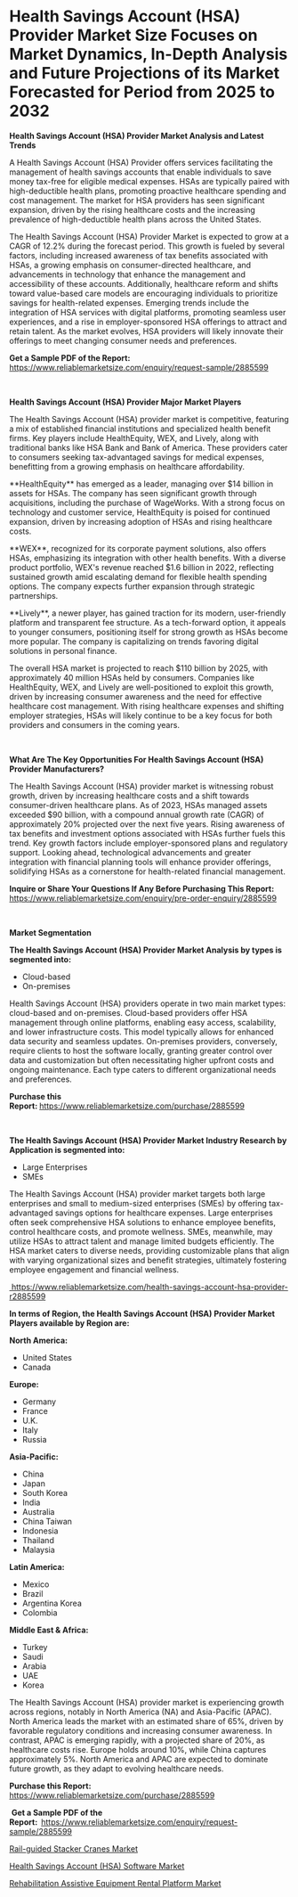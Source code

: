 <p><h1>Health Savings Account (HSA) Provider Market Size Focuses on Market Dynamics, In-Depth Analysis and Future Projections of its Market Forecasted for Period from 2025 to 2032</h1></p><p><strong>Health Savings Account (HSA) Provider Market Analysis and Latest Trends</strong></p>
<p><p>A Health Savings Account (HSA) Provider offers services facilitating the management of health savings accounts that enable individuals to save money tax-free for eligible medical expenses. HSAs are typically paired with high-deductible health plans, promoting proactive healthcare spending and cost management. The market for HSA providers has seen significant expansion, driven by the rising healthcare costs and the increasing prevalence of high-deductible health plans across the United States.</p><p>The Health Savings Account (HSA) Provider Market is expected to grow at a CAGR of 12.2% during the forecast period. This growth is fueled by several factors, including increased awareness of tax benefits associated with HSAs, a growing emphasis on consumer-directed healthcare, and advancements in technology that enhance the management and accessibility of these accounts. Additionally, healthcare reform and shifts toward value-based care models are encouraging individuals to prioritize savings for health-related expenses. Emerging trends include the integration of HSA services with digital platforms, promoting seamless user experiences, and a rise in employer-sponsored HSA offerings to attract and retain talent. As the market evolves, HSA providers will likely innovate their offerings to meet changing consumer needs and preferences.</p></p>
<p><strong>Get a Sample PDF of the Report:&nbsp;</strong> <a href="https://www.reliablemarketsize.com/enquiry/request-sample/2885599?utm_campaign=1901&utm_medium=2&utm_source=Github&utm_content=ia&utm_term=13032025&utm_id=health-savings-account-hsa-provider">https://www.reliablemarketsize.com/enquiry/request-sample/2885599</a></p>
<p>&nbsp;</p>
<p><strong>Health Savings Account (HSA) Provider Major Market Players</strong></p>
<p><p>The Health Savings Account (HSA) provider market is competitive, featuring a mix of established financial institutions and specialized health benefit firms. Key players include HealthEquity, WEX, and Lively, along with traditional banks like HSA Bank and Bank of America. These providers cater to consumers seeking tax-advantaged savings for medical expenses, benefitting from a growing emphasis on healthcare affordability.</p><p>**HealthEquity** has emerged as a leader, managing over $14 billion in assets for HSAs. The company has seen significant growth through acquisitions, including the purchase of WageWorks. With a strong focus on technology and customer service, HealthEquity is poised for continued expansion, driven by increasing adoption of HSAs and rising healthcare costs.</p><p>**WEX**, recognized for its corporate payment solutions, also offers HSAs, emphasizing its integration with other health benefits. With a diverse product portfolio, WEX's revenue reached $1.6 billion in 2022, reflecting sustained growth amid escalating demand for flexible health spending options. The company expects further expansion through strategic partnerships.</p><p>**Lively**, a newer player, has gained traction for its modern, user-friendly platform and transparent fee structure. As a tech-forward option, it appeals to younger consumers, positioning itself for strong growth as HSAs become more popular. The company is capitalizing on trends favoring digital solutions in personal finance.</p><p>The overall HSA market is projected to reach $110 billion by 2025, with approximately 40 million HSAs held by consumers. Companies like HealthEquity, WEX, and Lively are well-positioned to exploit this growth, driven by increasing consumer awareness and the need for effective healthcare cost management. With rising healthcare expenses and shifting employer strategies, HSAs will likely continue to be a key focus for both providers and consumers in the coming years.</p></p>
<p>&nbsp;</p>
<p><strong>What Are The Key Opportunities For Health Savings Account (HSA) Provider Manufacturers?</strong></p>
<p><p>The Health Savings Account (HSA) provider market is witnessing robust growth, driven by increasing healthcare costs and a shift towards consumer-driven healthcare plans. As of 2023, HSAs managed assets exceeded $90 billion, with a compound annual growth rate (CAGR) of approximately 20% projected over the next five years. Rising awareness of tax benefits and investment options associated with HSAs further fuels this trend. Key growth factors include employer-sponsored plans and regulatory support. Looking ahead, technological advancements and greater integration with financial planning tools will enhance provider offerings, solidifying HSAs as a cornerstone for health-related financial management.</p></p>
<p><strong>Inquire or Share Your Questions If Any Before Purchasing This Report:</strong> <a href="https://www.reliablemarketsize.com/enquiry/pre-order-enquiry/2885599?utm_campaign=1901&utm_medium=2&utm_source=Github&utm_content=ia&utm_term=13032025&utm_id=health-savings-account-hsa-provider">https://www.reliablemarketsize.com/enquiry/pre-order-enquiry/2885599</a></p>
<p>&nbsp;</p>
<p><strong>Market Segmentation</strong></p>
<p><strong>The Health Savings Account (HSA) Provider Market Analysis by types is segmented into:</strong></p>
<p><ul><li>Cloud-based</li><li>On-premises</li></ul></p>
<p><p>Health Savings Account (HSA) providers operate in two main market types: cloud-based and on-premises. Cloud-based providers offer HSA management through online platforms, enabling easy access, scalability, and lower infrastructure costs. This model typically allows for enhanced data security and seamless updates. On-premises providers, conversely, require clients to host the software locally, granting greater control over data and customization but often necessitating higher upfront costs and ongoing maintenance. Each type caters to different organizational needs and preferences.</p></p>
<p><strong>Purchase this Report:&nbsp;</strong><a href="https://www.reliablemarketsize.com/purchase/2885599?utm_campaign=1901&utm_medium=2&utm_source=Github&utm_content=ia&utm_term=13032025&utm_id=health-savings-account-hsa-provider">https://www.reliablemarketsize.com/purchase/2885599</a></p>
<p>&nbsp;</p>
<p><strong>The Health Savings Account (HSA) Provider Market Industry Research by Application is segmented into:</strong></p>
<p><ul><li>Large Enterprises</li><li>SMEs</li></ul></p>
<p><p>The Health Savings Account (HSA) provider market targets both large enterprises and small to medium-sized enterprises (SMEs) by offering tax-advantaged savings options for healthcare expenses. Large enterprises often seek comprehensive HSA solutions to enhance employee benefits, control healthcare costs, and promote wellness. SMEs, meanwhile, may utilize HSAs to attract talent and manage limited budgets efficiently. The HSA market caters to diverse needs, providing customizable plans that align with varying organizational sizes and benefit strategies, ultimately fostering employee engagement and financial wellness.</p></p>
<p><a href="https://www.reliablemarketsize.com/health-savings-account-hsa-provider-r2885599?utm_campaign=1901&utm_medium=2&utm_source=Github&utm_content=ia&utm_term=13032025&utm_id=health-savings-account-hsa-provider">&nbsp;https://www.reliablemarketsize.com/health-savings-account-hsa-provider-r2885599</a></p>
<p><strong>In terms of Region, the Health Savings Account (HSA) Provider Market Players available by Region are:</strong></p>
<p>
    <p> <strong> North America: </strong>
        <ul>
            <li>United States</li>
            <li>Canada</li>
        </ul>
        </p> 
    <p> <strong> Europe: </strong>
        <ul>
            <li>Germany</li>
            <li>France</li>
            <li>U.K.</li>
            <li>Italy</li>
            <li>Russia</li>
        </ul>
        </p> 
    <p> <strong> Asia-Pacific: </strong>
        <ul>
            <li>China</li>
            <li>Japan</li>
            <li>South Korea</li>
            <li>India</li>
            <li>Australia</li>
            <li>China Taiwan</li>
            <li>Indonesia</li>
            <li>Thailand</li>
            <li>Malaysia</li>
        </ul>
        </p> 
    <p> <strong> Latin America: </strong>
        <ul>
            <li>Mexico</li>
            <li>Brazil</li>
            <li>Argentina Korea</li>
            <li>Colombia</li>
        </ul>
        </p> 
    <p> <strong> Middle East & Africa: </strong>
        <ul>
            <li>Turkey</li>
            <li>Saudi</li>
            <li>Arabia</li>
            <li>UAE</li>
            <li>Korea</li>
        </ul>
    </p>
    </p>
<p><p>The Health Savings Account (HSA) provider market is experiencing growth across regions, notably in North America (NA) and Asia-Pacific (APAC). North America leads the market with an estimated share of 65%, driven by favorable regulatory conditions and increasing consumer awareness. In contrast, APAC is emerging rapidly, with a projected share of 20%, as healthcare costs rise. Europe holds around 10%, while China captures approximately 5%. North America and APAC are expected to dominate future growth, as they adapt to evolving healthcare needs.</p></p>
<p><strong>Purchase this Report: </strong><a href="https://www.reliablemarketsize.com/purchase/2885599?utm_campaign=1901&utm_medium=2&utm_source=Github&utm_content=ia&utm_term=13032025&utm_id=health-savings-account-hsa-provider">https://www.reliablemarketsize.com/purchase/2885599</a></p>
<p>&nbsp;<strong>Get a Sample PDF of the Report:&nbsp;&nbsp;</strong><a href="https://www.reliablemarketsize.com/enquiry/request-sample/2885599?utm_campaign=1901&utm_medium=2&utm_source=Github&utm_content=ia&utm_term=13032025&utm_id=health-savings-account-hsa-provider">https://www.reliablemarketsize.com/enquiry/request-sample/2885599</a></p>
<p><strong></strong></p>
<p><p><a href="https://github.com/indrystar/Market-Research-Report-List-5/blob/main/rail-guided-stacker-cranes-market.md?utm_campaign=1901&utm_medium=2&utm_source=Github&utm_content=ia&utm_term=13032025&utm_id=health-savings-account-hsa-provider">Rail-guided Stacker Cranes Market</a></p><p><a href="https://github.com/AKSHATREPORTPRIME/Market-Research-Report-List-7/blob/main/health-savings-account-hsa-software-market.md?utm_campaign=1901&utm_medium=2&utm_source=Github&utm_content=ia&utm_term=13032025&utm_id=health-savings-account-hsa-provider">Health Savings Account (HSA) Software Market</a></p><p><a href="https://github.com/casalalimo40/Market-Research-Report-List-1/blob/main/rehabilitation-assistive-equipment-rental-platform-market.md?utm_campaign=1901&utm_medium=2&utm_source=Github&utm_content=ia&utm_term=13032025&utm_id=health-savings-account-hsa-provider">Rehabilitation Assistive Equipment Rental Platform Market</a></p></p>